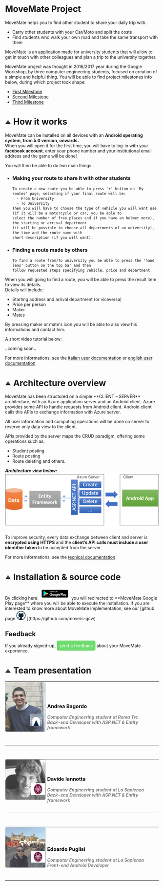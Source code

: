 <h1 id="project"> MoveMate Project </h1>

MoveMate helps you to find other student to share your daily trip with.
* Carry other students with your Car/Moto and split the costs
* Find students who walk your own road and take the same transport with them

MoveMate is an application made for university students that will allow to get in touch with other colleagues and plan a trip to the university together.

MoveMate project was thought in 2016/2017 year during the Google Workshop, by three computer engineering students, focused on creation of a simple and helpful thing.
You will be able to find project milestones info below, during which project took shape:
* [First Milestone](https://1drv.ms/p/s!Arh0UdVHsGBcoE9vPJzfm2qYVc80)
* [Second Milestone](https://1drv.ms/p/s!Arh0UdVHsGBcoGjKhkq51oPmD5cM)
* [Third Milestone](https://drive.google.com/open?id=0B6reVBh6T0JXLThqQjZJN0NrMXc)

<!-- How it works -->
<h1 id="how-works"><a href="#menu"><img src="vector-icon.png" alt="su" width="20"></a> How it works </h1>

MoveMate can be installed on all devices with an **Android operating system, from 5.0 version, onwards.** <br>
When you will open it for the first time, you will have to log-in with your **facebook account**, enter your phone number and your institutional email address and the game will be done!

You will then be able to do two main things:
* ### Making your route to share it with other students
      To create a new route you be able to press '+' button on 'My routes' page, selecting if your final route will be:
        - From University
        - To University
      Then you will have to choose the type of vehicle you will want use (if it will be a motorcycle or car, you be able to
      select the number of free places and if you have an helmet more), the starting or arrival department 
      (it will be possible to choose all departments of an university), the time and the route name with 
      short description (if you will want).
* ### Finding a route made by others
      To find a route from/to university you be able to press the 'hand lens' button on the top bar and then 
      follow requested steps specifying vehicle, price and department.

When you will going to find a route, you will be able to press the result item to view its details. <br>
Details will include:
* Starting address and arrival department (or viceversa)
* Price per person
* Maker
* Mates

By pressing maker or mate's icon you will be able to also view his informations and contact him.

A short video tutorial below:

..coming soon..

For more informations, see the [italian user documentation](https://drive.google.com/open?id=1sDPHdG0VMDcI5hbrCw1KQ4XKIJimZtGvGRbOCgYGePQ) or [english user documentation](https://drive.google.com/open?id=1f8GNwhQbvDSFEMoDLIh3-HbcW-VEwGQoPhGM1FFcUpQ).

<!-- Architecture overview -->
<h1 id="arch-view"><a href="#menu"><img src="vector-icon.png" alt="su" width="20"></a> Architecture overview </h1>
MoveMate has been structured on a simple **CLIENT – SERVER** architecture, with an Azure application server and an Android client.
Azure provides some API to handle requests from Android client.
Android client calls this APIs to exchange information with Azure server.

All user information and computing operations will be done on server to reserve only data view to the client.

APIs provided by the server maps the CRUD paradigm, offering some operations such as:
* Student posting 
* Route posting
* Route deleting
and others.

***Architecture view below:***
![architecture image](Architectureview.png)

To improve security, every data exchange between client and server is **encrypted using HTTPS** and the **client’s API calls must include a user identifier token** to be accepted from the server.

For more informations, see the [tecnical documentation]().

<!-- Installation & source code -->
<h1 id="install-source"><a href="#menu"><img src="vector-icon.png" alt="su" width="20"></a> Installation &amp; source code </h1>
By clicking here: <a href="https://play.google.com/store/apps/details?id=app.movemate&hl=it"><img src="playstorebutton.png" alt="googleplay" width="100"></a> you will redirected to **MoveMate Google Play page** where you will be able to execute the installation.
If you are interested to know more about MoveMate implementation, see our [github page <img src="github_button.png" alt="githublogo" width="30"> ](https://github.com/movers-gcw)

## Feedback
If you already signed-up, <a id="seedfeed" onfocus="document.getElementById('seedfeed').style.backgroundColor = 'rgba(50, 205, 50,0.9)';" onmouseover="document.getElementById('seedfeed').style.borderColor = 'rgba(50, 205, 50,0.9)';" onmouseout="document.getElementById('seedfeed').style.borderColor = 'rgba(50, 205, 50,0.2)'; document.getElementById('seedfeed').style.backgroundColor = 'rgba(50, 205, 50,0.7)';" href="https://docs.google.com/forms/d/e/1FAIpQLSfO1ji527b9swJuDaUcQwbIOfQB8SUK0CYIQulFwFD-nLU0ow/viewform?c=0&w=1" style="border: 2px solid; border-radius: 5px; border-color: rgba(50, 205, 50,0.2); background-color: rgba(50, 205, 50,0.7);  color: white; padding: 6px; text-decoration: none;" >send a feedback</a> about your MoveMate experience. 

<!-- Team Presentation -->
<h1 id="team"><a href="#menu"><img src="vector-icon.png" alt="su" width="20"></a> Team presentation </h1>
<section class="site-footer" style="color: gray; text-align: left;">

 <section id="team-items">
 
 <table>
  <tbody><tr>
   <td style="border: 0; padding: 0;" width="150px">
    <img style="opacity: 0.8; border: 1px solid; border-radius: 5px; border-color: rgba(0, 0, 0,0.2);" src="andr-pic.jpg" alt="su" width="150">
    <img src="logoromatre.png" alt="uni" width="30%" style="position: relative; right: 10px; bottom: 62px;" align="right">
   </td>
   <td width="400px" style="border: 0;"><section class="btn" style="text-align: left;">
     <h3 style="color: black;">Andrea Bagordo</h3>
     <h4 style="margin: 0; color: gray; font-style: italic;">Computer Engineering student at Roma Tre</h4>
     <h4 style="margin: 0; color: gray; font-style: italic; font-weight: Bold;">Back-end Developer with ASP.NET &amp; Entity framework</h4>
     </section></td></tr></tbody></table>
   
  <br>
  <table>
    <tbody><tr>
     <td style="border: 0; padding: 0;" width="150px">
      <img style="opacity: 0.8; border: 1px solid; border-radius: 5px; border-color: rgba(0, 0, 0,0.2);" src="david-pic.jpg" alt="su" width="150">
      <img src="sapienzaicon.png" alt="uni" width="35%" style="position: relative; bottom: 58px;" align="right">
</td>
     <td width="400px" style="border: 0;"><section class="btn" style="text-align: left;">
     <h3 style="color: black;">Davide Iannotta</h3>
     <h4 style="margin: 0; color: gray; font-style: italic;">Computer Engineering student at La Sapienza</h4>
     <h4 style="margin: 0; color: gray; font-style: italic; font-weight: Bold;">Back-end Developer with ASP.NET &amp; Entity framework</h4>
     </section></td></tr></tbody></table>
   
  <br>
  <table>
   <tbody><tr>
     <td style="border: 0; padding: 0; " width="150px">
      <img style="opacity: 0.8; border: 1px solid; border-radius: 5px; border-color: rgba(0, 0, 0,0.2);" src="edo-pic.jpg" alt="su" width="150">
      <img src="sapienzaicon.png" alt="uni" width="35%" style="position: relative; bottom: 58px;" align="right">
     </td>
     <td width="400px" style="border: 0;"><section class="btn" style="text-align: left;">
      <h3 style="color: black;">Edoardo Puglisi</h3>
      <h4 style="margin: 0; color: gray; font-style: italic;">Computer Engineering student at La Sapienza</h4>
      <h4 style="margin: 0; color: gray; font-style: italic; font-weight: Bold;">Front-end Android Developer</h4>
      </section></td></tr></tbody></table>
     
 </section>
</section>
